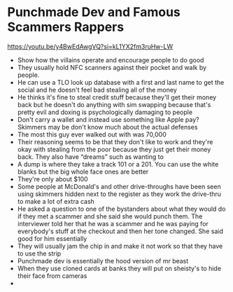 # Punchmade Dev and Famous Scammers Rappers

https://youtu.be/y4BwEdAwgVQ?si=kL1YX2fm3ruHw-LW

- Show how the villains operate and encourage people to do good
- They usually hold NFC scanners against their pocket and walk by people.
- He can use a TLO look up database with a first and last name to get the social and he doesn't feel bad stealing all of the money
- He thinks it's fine to steal credit stuff because they'll get their money back but he doesn't do anything with sim swapping because that's pretty evil and doxing is psychologically damaging to people
- Don't carry a wallet and instead use something like Apple pay? Skimmers may be don't know much about the actual defenses
- The most this guy ever walked out with was 70,000
- Their reasoning seems to be that they don't like to work and they're okay with stealing from the poor because they just get their money back.  They also have “dreams” such as wanting to
- A dump is where they take a track 101 or a 201.  You can use the white blanks but the big whole face ones are better
- They're only about $100
- Some people at McDonald's and other drive-throughs have been seen using skimmers hidden next to the register as they work the drive-thru to make a lot of extra cash
- He asked a question to one of the bystanders about what they would do if they met a scammer and she said she would punch them. The interviewer told her that he was a scammer and he was paying for everybody's stuff at the checkout and then her tone changed.  She said good for him essentially
- They will usually jam the chip in and make it not work so that they have to use the strip
- Punchmade dev is essentially the hood version of mr beast
- When they use cloned cards at banks they will put on sheisty's to hide their face from cameras
-
